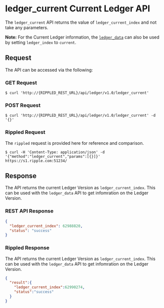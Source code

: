 # ledger_current Current Ledger API

The `ledger_current` API returns the value of `ledger_current_index` and not take any parameters.

**Note:** For the Current Ledger information, the [`ledger_data`](ledger_data/) can also be used by setting `ledger_index` to `current`.

## Request

The API can be accessed via the following:

### GET Request

```
$ curl 'http://{RIPPLED_REST_URL}/api/ledger/v1.0/ledger_current'
```

### POST Request

```
$ curl 'http://{RIPPLED_REST_URL}/api/ledger/v1.0/ledger_current' -d '{}'
```

### Rippled Request

The `rippled` request is provided here for reference and comparison.

```
$ curl -H 'Content-Type: application/json' -d '{"method":"ledger_current","params":[{}]}' https://s1.ripple.com:51234/
```

## Response

The API returns the current Ledger Version as `ledger_current_index`. This can be used with the `ledger_data` API to get infomration on the Ledger Version.

### REST API Response

```json
{
  "ledger_current_index": 62988820,
  "status": "success"
}
```

### Rippled Response

The API returns the current Ledger Version as `ledger_current_index`. This can be used with the `ledger_data` API to get infomration on the Ledger Version.

```json
{
  "result":{
    "ledger_current_index":62990274,
    "status":"success"
  }
}
```